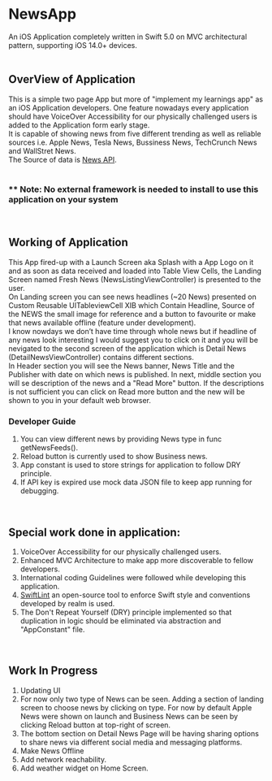 # NewsApp

An iOS Application completely written in Swift 5.0 on MVC architectural pattern, supporting iOS 14.0+ devices. 
<br /><br />
## OverView of Application<br />
This is a simple two page App but more of "implement my learnings app" as an iOS Application developers.
One feature nowadays every application should have VoiceOver Accessibility for our physically challenged users is added to the Application form early stage.<br />
It is capable of showing news from five different trending as well as reliable sources i.e. Apple News, Tesla News, Bussiness News, TechCrunch News and WallStret News.<br />
The Source of data is <a href = "https://newsapi.org/">News API</a>.
<br /><br />
### ** Note: No external framework is needed to install to use this application on your system
<br />

## Working of Application <br />
This App fired-up with a Launch Screen aka Splash with a App Logo on it and as soon as data received and loaded into Table View Cells,
the Landing Screen named Fresh News (NewsListingViewController) is presented to the user.<br />
On Landing screen you can see news headlines (~20 News) presented on Custom Reusable UITableviewCell XIB which Contain Headline, Source of the NEWS the small image for reference and a button to favourite or make that news available offline (feature under development).<br />
I know nowdays we don’t have time through whole news but if headline of any news look interesting I would suggest you to click on it and you will be nevigated to the second screen of the application which is Detail News (DetailNewsViewController) contains different sections.<br />
In Header section you will see the News banner, News Title and the Publisher with date on which news is published. In next, middle section you will se description of the news and a "Read More" button. If the descriptions is not sufficient you can click on Read more button and the new will be shown to you in your default web browser.
<br />
### Developer Guide
1. You can view different news by providing News type in func getNewsFeeds().
2. Reload button is currently used to show Business news.
3. App constant is used to store strings for application to follow DRY principle.
4. If API key is expired use mock data JSON file to keep app running for debugging.
<br />

## Special work done in application:
1. VoiceOver Accessibility for our physically challenged users.
2. Enhanced MVC Architecture to make app more discoverable to fellow developers.
3. International coding Guidelines were followed while developing this application.
4. <a href = "https://github.com/realm/SwiftLint">SwiftLint</a> an open-source tool to enforce Swift style and conventions developed by realm is used.
5. The Don't Repeat Yourself (DRY) principle implemented so that duplication in logic should be eliminated via abstraction and "AppConstant" file.
<br />

## Work In Progress
1. Updating UI<br />
2. For now only two type of News can be seen. Adding a section of landing screen to choose news by clicking on type. For now by default Apple News were shown on launch and Business News can be seen by clicking Reload button at top-right of screen.<br />
3. The bottom section on Detail News Page will be having sharing options to share news via different social media and messaging platforms. <br />
4. Make News Offline<br />
5. Add network reachability.<br />
6. Add weather widget on Home Screen.<br />
